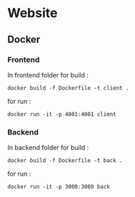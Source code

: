 # Website

## Docker
### Frontend
In frontend folder for build :
```
docker build -f Dockerfile -t client .
```
for run :
```
docker run -it -p 4001:4001 client
```
### Backend
In backend folder for build :
```
docker build -f Dockerfile -t back .
```
for run :
```
docker run -it -p 3000:3000 back
```